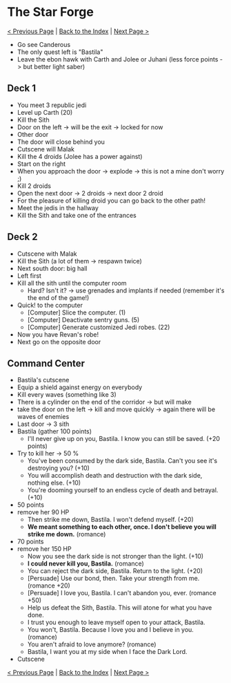 
# The Star Forge


[< Previous Page](095_UnknownWorld.md)
| [Back to the Index](./000_Index.md)
| [Next Page >](./097_StarForge.md)


- Go see Canderous
- The only quest left is "Bastila"
- Leave the ebon hawk with Carth and Jolee or Juhani (less force points -> but better light saber)

## Deck 1

- You meet 3 republic jedi
- Level up Carth (20)
- Kill the Sith
- Door on the left -> will be the exit -> locked for now
- Other door
- The door will close behind you
- Cutscene will Malak
- Kill the 4 droids (Jolee has a power against)
- Start on the right
- When you approach the door -> explode -> this is not a mine don't worry ;)
- Kill 2 droids
- Open the next door -> 2 droids -> next door 2 droid
- For the pleasure of killing droid you can go back to the other path!
- Meet the jedis in the hallway
- Kill the Sith and take one of the entrances

## Deck 2

- Cutscene with Malak
- Kill the Sith (a lot of them -> respawn twice)
- Next south door: big hall
- Left first
- Kill all the sith until the computer room
    - Hard? Isn't it? -> use grenades and implants if needed (remember it's the end of the game!)
- Quick! to the computer
    - [Computer] Slice the computer. (1)
    - [Computer] Deactivate sentry guns. (5)
    - [Computer] Generate customized Jedi robes. (22)
- Now you have Revan's robe!
- Next go on the opposite door

## Command Center

- Bastila's cutscene
- Equip a shield against energy on everybody 
- Kill every waves (something like 3)
- There is a cylinder on the end of the corridor -> but will make
- take the door on the left -> kill and move quickly -> again there will be waves of enemies
- Last door -> 3 sith
- Bastila (gather 100 points)
    - I'll never give up on you, Bastila. I know you can still be saved. (+20 points)
- Try to kill her -> 50 %
    - You've been consumed by the dark side, Bastila. Can't you see it's destroying you? (+10)
    - You will accomplish death and destruction with the dark side, nothing else. (+10)
    - You're dooming yourself to an endless cycle of death and betrayal. (+10)
- 50 points
- remove her 90 HP
    - Then strike me down, Bastila. I won't defend myself. (+20)
    - **We meant something to each other, once. I don't believe you will strike me down.** (romance)
- 70 points
- remove her 150 HP
    - Now you see the dark side is not stronger than the light. (+10)
    - **I could never kill you, Bastila.** (romance)
    - You can reject the dark side, Bastila. Return to the light. (+20)
    - [Persuade] Use our bond, then. Take your strength from me. (romance +20)
    - [Persuade] I love you, Bastila. I can't abandon you, ever. (romance +50)
    - Help us defeat the Sith, Bastila. This will atone for what you have done.
    - I trust you enough to leave myself open to your attack, Bastila.
    - You won't, Bastila. Because I love you and I believe in you. (romance)
    - You aren't afraid to love anymore? (romance)
    - Bastila, I want you at my side when I face the Dark Lord.
- Cutscene

[< Previous Page](095_UnknownWorld.md)
| [Back to the Index](./000_Index.md)
| [Next Page >](./097_StarForge.md)
